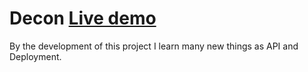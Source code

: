 # Decon [Live demo](https://decon-sand.vercel.app/)


 By the development of this project I learn many new things as API and Deployment.

